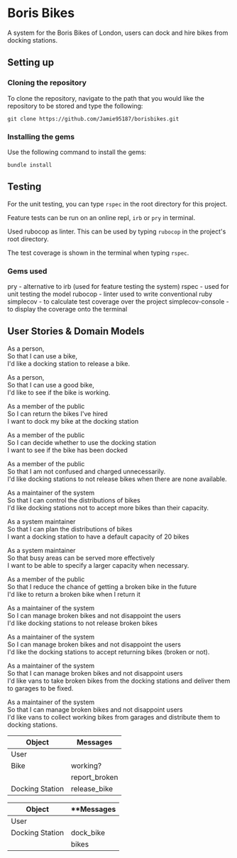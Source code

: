 # Boris Bikes

A system for the Boris Bikes of London, users can dock and hire bikes from docking stations.

## Setting up

### Cloning the repository

To clone the repository, navigate to the path that you would like the repository to be stored and type the following:

`git clone https://github.com/Jamie95187/borisbikes.git`

### Installing the gems

Use the following command to install the gems:

`bundle install`

## Testing

For the unit testing, you can type `rspec` in the root directory for this project.

Feature tests can be run on an online repl, `irb` or `pry` in terminal.

Used rubocop as linter. This can be used by typing `rubocop` in the project's root directory.

The test coverage is shown in the terminal when typing `rspec`.

### Gems used

pry - alternative to irb (used for feature testing the system)
rspec - used for unit testing the model
rubocop - linter used to write conventional ruby
simplecov - to calculate test coverage over the project
simplecov-console - to display the coverage onto the terminal

## User Stories & Domain Models

As a person,<br>
So that I can use a bike,<br>
I'd like a docking station to release a bike.

As a person,<br>
So that I can use a good bike,<br>
I'd like to see if the bike is working.

As a member of the public <br>
So I can return the bikes I've hired <br>
I want to dock my bike at the docking station

As a member of the public <br>
So I can decide whether to use the docking station <br>
I want to see if the bike has been docked

As a member of the public <br>
So that I am not confused and charged unnecessarily. <br>
I'd like docking stations to not release bikes when there are none available.

As a maintainer of the system <br>
So that I can control the distributions of bikes <br>
I'd like docking stations not to accept more bikes than their capacity.

As a system maintainer <br>
So that I can plan the distributions of bikes <br>
I want a docking station to have a default capacity of 20 bikes

As a system maintainer <br>
So that busy areas can be served more effectively <br>
I want to be able to specify a larger capacity when necessary.

As a member of the public <br>
So that I reduce the chance of getting a broken bike in the future <br>
I'd like to return a broken bike when I return it

As a maintainer of the system <br>
So I can manage broken bikes and not disappoint the users <br>
I'd like docking stations to not release broken bikes

As a maintainer of the system <br>
So I can manage broken bikes and not disappoint the users <br>
I'd like the docking stations to accept returning bikes (broken or not).

As a maintainer of the system <br>
So that I can manage broken bikes and not disappoint users <br>
I'd like vans to take broken bikes from the docking stations and deliver them to garages to be fixed.

As a maintainer of the system <br>
So that I can manage broken bikes and not disappoint users <br>
I'd like vans to collect working bikes from garages and distribute them to docking stations.

| **Object** | **Messages** |
|--- | --- |
| User | |
| Bike | working?
| | report_broken
| Docking Station | release_bike |

| **Object** | **Messages |
| --- | --- |
| User | |
| Docking Station | dock_bike |
| | bikes |
